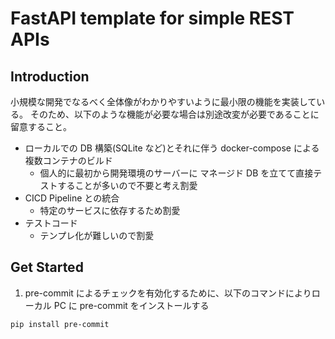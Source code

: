 # FastAPI template for simple REST APIs

## Introduction

小規模な開発でなるべく全体像がわかりやすいように最小限の機能を実装している。
そのため、以下のような機能が必要な場合は別途改変が必要であることに留意すること。

- ローカルでの DB 構築(SQLite など)とそれに伴う docker-compose による複数コンテナのビルド
  - 個人的に最初から開発環境のサーバーに マネージド DB を立てて直接テストすることが多いので不要と考え割愛
- CICD Pipeline との統合
  - 特定のサービスに依存するため割愛
- テストコード
  - テンプレ化が難しいので割愛

## Get Started

1. pre-commit によるチェックを有効化するために、以下のコマンドによりローカル PC に pre-commit をインストールする

```bash
pip install pre-commit
```
